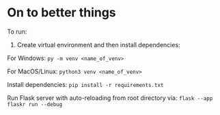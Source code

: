 # On to better things

To run:

1. Create virtual environment and then install dependencies:

For Windows:
`py -m venv <name_of_venv>`

For MacOS/Linux:
`python3 venv <name_of_venv>`

Install dependencies:
`pip install -r requirements.txt`

Run Flask server with auto-reloading from root directory via:
`flask --app flaskr run --debug`


